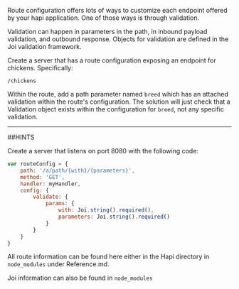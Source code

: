 Route configuration offers lots of ways to customize each endpoint offered by your hapi application.
One of those ways is through validation.

Validation can happen in parameters in the path, in inbound payload validation, and outbound response.
Objects for validation are defined
in the Joi validation framework.

Create a server that has a route configuration exposing an endpoint for
chickens. Specifically:

```
/chickens
```

Within the route, add a path parameter named `breed` which has an attached validation within the route's configuration.
The solution will just check that a Validation object exists within the configuration for `breed`, not any specific validation.

-----------------------------------------------------------------
##HINTS

Create a server that listens on port 8080 with the following code:

```js
var routeConfig = {
    path: '/a/path/{with}/{parameters}',
    method: 'GET',
    handler: myHandler,
    config: {
        validate: {
            params: {
                with: Joi.string().required(),
                parameters: Joi.string().required()
            }
        }
    }
}
```

All route information can be found here either in the Hapi directory
in `node_modules` under Reference.md.

Joi information can also be found in `node_modules`
